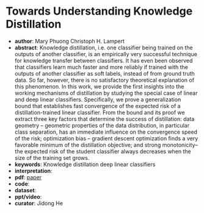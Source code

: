 # Towards Understanding Knowledge Distillation
- **author**: Mary Phuong  Christoph H. Lampert 
- **abstract**:  Knowledge distillation, i.e. one classifier being trained on the outputs of another classifier, is an empirically very successful technique for knowledge transfer between classifiers. It has even been observed that classifiers learn much faster and more reliably if trained with the outputs of another classifier as soft labels, instead of from ground truth data. So far, however, there is no satisfactory
  theoretical explanation of this phenomenon. In this work, we provide the first insights into the
  working mechanisms of distillation by studying the special case of linear and deep linear classifiers.
  Specifically, we prove a generalization bound that establishes fast convergence of the expected
  risk of a distillation-trained linear classifier. From the bound and its proof we extract three key
  factors that determine the success of distillation: data geometry – geometric properties of the data
  distribution, in particular class separation, has an immediate influence on the convergence speed
  of the risk; optimization bias – gradient descent optimization finds a very favorable minimum of
  the distillation objective; and strong monotonicity– the expected risk of the student classifier always
  decreases when the size of the training set grows.
- **keywords**: Knowledge distillation  deep linear classifiers
- **interpretation**:
- **pdf**: [paper](http://proceedings.mlr.press/v97/phuong19a/phuong19a.pdf)
- **code**: 
- **dataset**: 
- **ppt/video**:
- **curator**: Jidong He
